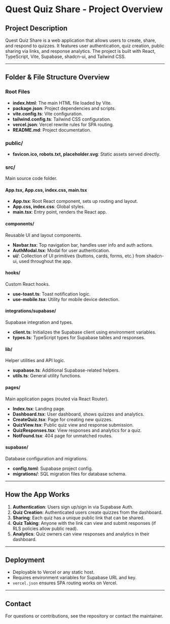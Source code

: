 # Quest Quiz Share - Project Overview

## Project Description

Quest Quiz Share is a web application that allows users to create, share, and respond to quizzes. It features user authentication, quiz creation, public sharing via links, and response analytics. The project is built with React, TypeScript, Vite, Supabase, shadcn-ui, and Tailwind CSS.

---

## Folder & File Structure Overview

### Root Files

- **index.html**: The main HTML file loaded by Vite.
- **package.json**: Project dependencies and scripts.
- **vite.config.ts**: Vite configuration.
- **tailwind.config.ts**: Tailwind CSS configuration.
- **vercel.json**: Vercel rewrite rules for SPA routing.
- **README.md**: Project documentation.

### public/

- **favicon.ico, robots.txt, placeholder.svg**: Static assets served directly.

### src/

Main source code folder.

#### App.tsx, App.css, index.css, main.tsx

- **App.tsx**: Root React component, sets up routing and layout.
- **App.css, index.css**: Global styles.
- **main.tsx**: Entry point, renders the React app.

#### components/

Reusable UI and layout components.

- **Navbar.tsx**: Top navigation bar, handles user info and auth actions.
- **AuthModal.tsx**: Modal for user authentication.
- **ui/**: Collection of UI primitives (buttons, cards, forms, etc.) from shadcn-ui, used throughout the app.

#### hooks/

Custom React hooks.

- **use-toast.ts**: Toast notification logic.
- **use-mobile.tsx**: Utility for mobile device detection.

#### integrations/supabase/

Supabase integration and types.

- **client.ts**: Initializes the Supabase client using environment variables.
- **types.ts**: TypeScript types for Supabase tables and responses.

#### lib/

Helper utilities and API logic.

- **supabase.ts**: Additional Supabase-related helpers.
- **utils.ts**: General utility functions.

#### pages/

Main application pages (routed via React Router).

- **Index.tsx**: Landing page.
- **Dashboard.tsx**: User dashboard, shows quizzes and analytics.
- **CreateQuiz.tsx**: Page for creating new quizzes.
- **QuizView.tsx**: Public quiz view and response submission.
- **QuizResponses.tsx**: View responses and analytics for a quiz.
- **NotFound.tsx**: 404 page for unmatched routes.

#### supabase/

Database configuration and migrations.

- **config.toml**: Supabase project config.
- **migrations/**: SQL migration files for database schema.

---

## How the App Works

1. **Authentication**: Users sign up/sign in via Supabase Auth.
2. **Quiz Creation**: Authenticated users create quizzes from the dashboard.
3. **Sharing**: Each quiz has a unique public link that can be shared.
4. **Quiz Taking**: Anyone with the link can view and submit responses (if RLS policies allow public read).
5. **Analytics**: Quiz owners can view responses and analytics in their dashboard.

---

## Deployment

- Deployable to Vercel or any static host.
- Requires environment variables for Supabase URL and key.
- `vercel.json` ensures SPA routing works on Vercel.

---

## Contact

For questions or contributions, see the repository or contact the maintainer.
